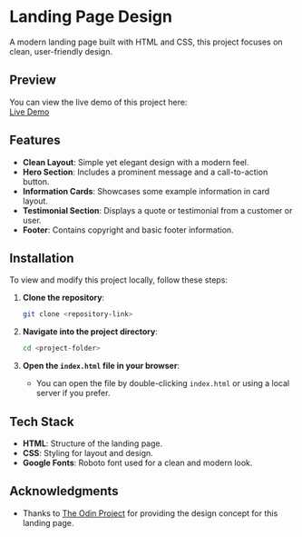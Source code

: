 
# Landing Page Design

A modern landing page built with HTML and CSS, this project focuses on clean, user-friendly design.

## Preview
You can view the live demo of this project here:  
[Live Demo](https://landing-page-design-zeta.vercel.app)

## Features

- **Clean Layout**: Simple yet elegant design with a modern feel.
- **Hero Section**: Includes a prominent message and a call-to-action button.
- **Information Cards**: Showcases some example information in card layout.
- **Testimonial Section**: Displays a quote or testimonial from a customer or user.
- **Footer**: Contains copyright and basic footer information.
  
## Installation

To view and modify this project locally, follow these steps:

1. **Clone the repository**:
   ```bash
   git clone <repository-link>
   ```

2. **Navigate into the project directory**:
   ```bash
   cd <project-folder>
   ```

3. **Open the `index.html` file in your browser**:
   - You can open the file by double-clicking `index.html` or using a local server if you prefer.

## Tech Stack

- **HTML**: Structure of the landing page.
- **CSS**: Styling for layout and design.
- **Google Fonts**: Roboto font used for a clean and modern look.


## Acknowledgments

- Thanks to [The Odin Project](https://www.theodinproject.com) for providing the design concept for this landing page.
